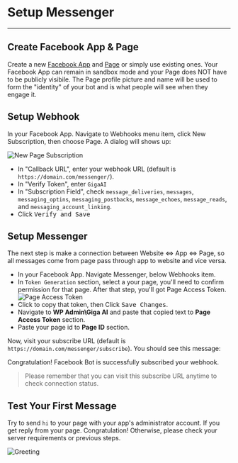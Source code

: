 # Setup Messenger
***

## Create Facebook App & Page
Create a new [Facebook App](https://developers.facebook.com/quickstarts/?platform=web) and [Page](https://www.facebook.com/pages/create) or simply use existing ones. Your Facebook App can remain in sandbox mode and your Page does NOT have to be publicly visibile. The Page profile picture and name will be used to form the "identity" of your bot and is what people will see when they engage it.

## Setup Webhook

In your Facebook App. Navigate to Webhooks menu item, click New Subscription, then choose Page. A dialog will shows up:
	
![New Page Subscription](/images/page-subscription.png)

- In "Callback URL", enter your webhook URL (default is `https://domain.com/messenger/`).
- In "Verify Token", enter `GigaAI`
- In "Subscription Field", check `message_deliveries`, `messages`, `messaging_optins`, `messaging_postbacks`, `message_echoes`, `message_reads`, and `messaging_account_linking`.
- Click <kbd>Verify and Save</kbd>

## Setup Messenger

The next step is make a connection between Website <=> App <=> Page, so all messages come from page pass through app to website and vice versa.

- In your Facebook App. Navigate Messenger, below Webhooks item.
- In `Token Generation` section, select a your page, you'll need to confirm permission for that page. After that step, you'll got Page Access Token.
	![Page Access Token](/images/page-access-token.png)
- Click to copy that token, then Click <kbd>Save Changes</kbd>.
- Navigate to **WP Admin\Giga AI** and paste that copied text to **Page Access Token** section.
- Paste your page id to **Page ID** section.

Now, visit your subscribe URL (default is `https://domain.com/messenger/subscribe`). You should see this message:

<div class="h1">Congratulation! Facebook Bot is successfully subscribed your webhook.</div>

> Please remember that you can visit this subscribe URL anytime to check connection status.

## Test Your First Message

Try to send `hi` to your page with your app's administrator account. If you get reply from your page. Congratulation! Otherwise, please check your server requirements or previous steps.

![Greeting](/images/greeting.jpg)
